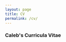 ```yaml
---
layout: page
title: CV
permalink: /cv/
---
```


### Caleb's Curricula Vitae

<object data="../images/CV_Jan-2022.pdf" width="800" height="800" type='application/pdf'></object>
